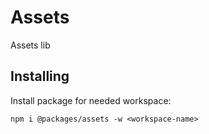 # Assets

Assets lib

## Installing

Install package for needed workspace:

```
npm i @packages/assets -w <workspace-name>
```